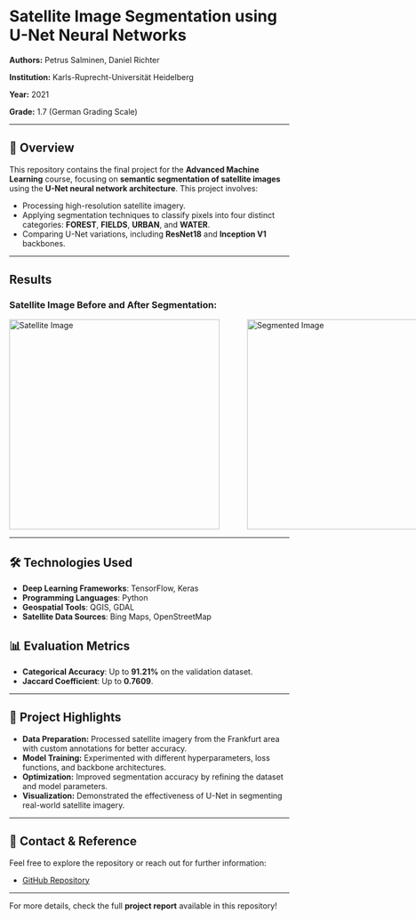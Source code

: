 # **Satellite Image Segmentation using U-Net Neural Networks**

**Authors:** Petrus Salminen, Daniel Richter  

**Institution:** Karls-Ruprecht-Universität Heidelberg  

**Year:** 2021  

**Grade:** 1.7 (German Grading Scale)  

---

## 📖 **Overview**
This repository contains the final project for the **Advanced Machine Learning** course, focusing on **semantic segmentation of satellite images** using the **U-Net neural network architecture**. This project involves:
- Processing high-resolution satellite imagery.
- Applying segmentation techniques to classify pixels into four distinct categories: **FOREST**, **FIELDS**, **URBAN**, and **WATER**.
- Comparing U-Net variations, including **ResNet18** and **Inception V1** backbones.

---

## **Results**

### **Satellite Image Before and After Segmentation:**
<div style="display: flex; flex-direction: row;">
  <img src="sat.png" alt="Satellite Image" style="width: 10cm; margin-right: 50px;">
  <img src="bo128.png" alt="Segmented Image" style="width: 10cm;">
</div>

---

## 🛠 **Technologies Used**
- **Deep Learning Frameworks**: TensorFlow, Keras
- **Programming Languages**: Python
- **Geospatial Tools**: QGIS, GDAL
- **Satellite Data Sources**: Bing Maps, OpenStreetMap

## 📊 **Evaluation Metrics**
- **Categorical Accuracy**: Up to **91.21%** on the validation dataset.
- **Jaccard Coefficient**: Up to **0.7609**.

---

## 📄 **Project Highlights**
- **Data Preparation:** Processed satellite imagery from the Frankfurt area with custom annotations for better accuracy.
- **Model Training:** Experimented with different hyperparameters, loss functions, and backbone architectures.
- **Optimization:** Improved segmentation accuracy by refining the dataset and model parameters.
- **Visualization:** Demonstrated the effectiveness of U-Net in segmenting real-world satellite imagery.

---

## 📩 **Contact & Reference**
Feel free to explore the repository or reach out for further information:
- [GitHub Repository]([[https://github.com/petsal96/aml-fp-repo](https://github.com/drichter-official/AdvancedMachineLearning-Final-Project)](https://github.com/drichter-official/AdvancedMachineLearning-Final-Project))
---

For more details, check the full **project report** available in this repository!

